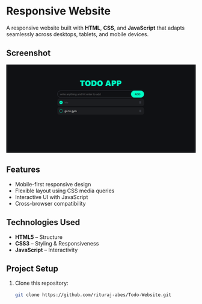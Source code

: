 # Responsive Website

A responsive website built with **HTML**, **CSS**, and **JavaScript** that adapts seamlessly across desktops, tablets, and mobile devices.

## Screenshot

![Screenshot](todo-website.png)


## Features
- Mobile-first responsive design  
- Flexible layout using CSS media queries  
- Interactive UI with JavaScript  
- Cross-browser compatibility  

## Technologies Used
- **HTML5** – Structure  
- **CSS3** – Styling & Responsiveness  
- **JavaScript** – Interactivity  

## Project Setup
1. Clone this repository:
   ```bash
   git clone https://github.com/rituraj-abes/Todo-Website.git
